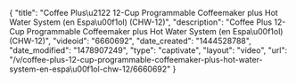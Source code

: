 {
    "title": "Coffee Plus\u2122 12-Cup Programmable Coffeemaker plus Hot Water System (en Espa\u00f1ol) (CHW-12)",
    "description": "Coffee Plus 12-Cup Programmable Coffeemaker plus Hot Water System (en Espa\u00f1ol) (CHW-12)",
    "videoid": "6660692",
    "date_created": "1444528788",
    "date_modified": "1478907249",
    "type": "captivate",
    "layout": "video",
    "url": "\/v\/coffee-plus-12-cup-programmable-coffeemaker-plus-hot-water-system-en-espa\u00f1ol-chw-12\/6660692"
}